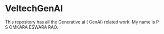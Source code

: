 # VeltechGenAI
This repository has all the Generative ai ( GenAI) related work.
My name is P S OMKARA ESWARA RAO.
